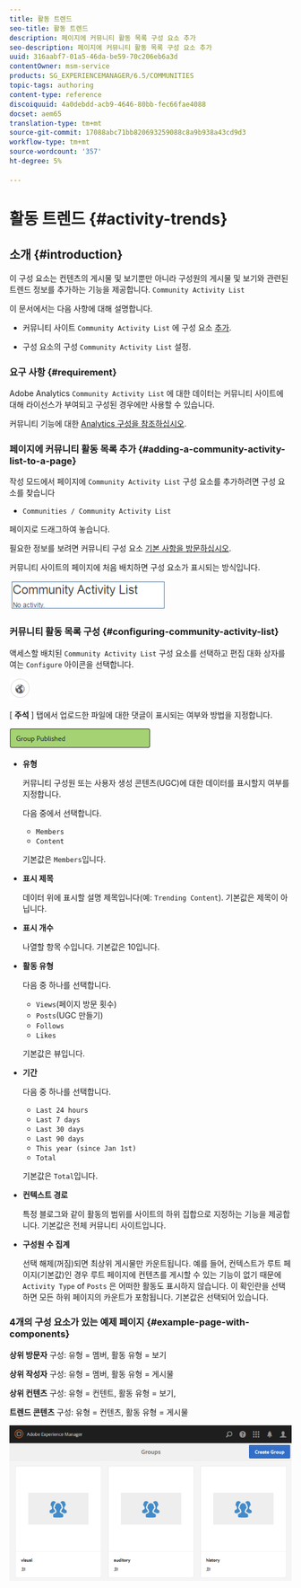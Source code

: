 ```yaml
---
title: 활동 트렌드
seo-title: 활동 트렌드
description: 페이지에 커뮤니티 활동 목록 구성 요소 추가
seo-description: 페이지에 커뮤니티 활동 목록 구성 요소 추가
uuid: 316aabf7-01a5-46da-be59-70c206eb6a3d
contentOwner: msm-service
products: SG_EXPERIENCEMANAGER/6.5/COMMUNITIES
topic-tags: authoring
content-type: reference
discoiquuid: 4a0debdd-acb9-4646-80bb-fec66fae4088
docset: aem65
translation-type: tm+mt
source-git-commit: 17088abc71bb820693259088c8a9b938a43cd9d3
workflow-type: tm+mt
source-wordcount: '357'
ht-degree: 5%

---
```



# 활동 트렌드 {#activity-trends}

## 소개 {#introduction}

이 구성 요소는 컨텐츠의 게시물 및 보기뿐만 아니라 구성원의 게시물 및 보기와 관련된 트렌드 정보를 추가하는 기능을 제공합니다. `Community Activity List`

이 문서에서는 다음 사항에 대해 설명합니다.

* 커뮤니티 사이트 `Community Activity List` 에 구성 요소 [추가](/help/communities/overview.md#community-sites).

* 구성 요소의 구성 `Community Activity List` 설정.

### 요구 사항 {#requirement}

Adobe Analytics `Community Activity List` 에 대한 데이터는 커뮤니티 사이트에 대해 라이선스가 부여되고 구성된 경우에만 사용할 수 있습니다.

커뮤니티 기능에 대한 [Analytics 구성을 참조하십시오](/help/communities/analytics.md).

### 페이지에 커뮤니티 활동 목록 추가 {#adding-a-community-activity-list-to-a-page}

작성 모드에서 페이지에 `Community Activity List` 구성 요소를 추가하려면 구성 요소를 찾습니다

* `Communities / Community Activity List`

페이지로 드래그하여 놓습니다.

필요한 정보를 보려면 커뮤니티 구성 요소 [기본 사항을 방문하십시오](/help/communities/basics.md).

커뮤니티 사이트의 페이지에 처음 배치하면 구성 요소가 표시되는 방식입니다.

![커뮤니티 활동](assets/community-activity.png)

### 커뮤니티 활동 목록 구성  {#configuring-community-activity-list}

액세스할 배치된 `Community Activity List` 구성 요소를 선택하고 편집 대화 상자를 여는 `Configure` 아이콘을 선택합니다.

![chlimage_1-55](assets/chlimage_1-55.png)

[ **주석** ] 탭에서 업로드한 파일에 대한 댓글이 표시되는 여부와 방법을 지정합니다.

![chlimage_1-56](assets/chlimage_1-56.png)

* **유형**

   커뮤니티 구성원 또는 사용자 생성 콘텐츠(UGC)에 대한 데이터를 표시할지 여부를 지정합니다.

   다음 중에서 선택합니다.

   * `Members`
   * `Content`

   기본값은 `Members`입니다.

* **표시 제목**

   데이터 위에 표시할 설명 제목입니다(예: `Trending Content`).
기본값은 제목이 아닙니다.

* **표시 개수**

   나열할 항목 수입니다.
기본값은 10입니다.

* **활동 유형**

   다음 중 하나를 선택합니다.

   * `Views`(페이지 방문 횟수)
   * `Posts`(UGC 만들기)
   * `Follows`
   * `Likes`

   기본값은 뷰입니다.

* **기간**

   다음 중 하나를 선택합니다.

   * `Last 24 hours`
   * `Last 7 days`
   * `Last 30 days`
   * `Last 90 days`
   * `This year (since Jan 1st)`
   * `Total`

   기본값은 `Total`입니다.

* **컨텍스트 경로**

   특정 블로그와 같이 활동의 범위를 사이트의 하위 집합으로 지정하는 기능을 제공합니다.
기본값은 전체 커뮤니티 사이트입니다.

* **구성원 수 집계**

   선택 해제(꺼짐)되면 최상위 게시물만 카운트됩니다. 예를 들어, 컨텍스트가 루트 페이지(기본값)인 경우 루트 페이지에 컨텐츠를 게시할 수 있는 기능이 없기 때문에 `Activity Type` of `Posts` 은 어떠한 활동도 표시하지 않습니다. 이 확인란을 선택하면 모든 하위 페이지의 카운트가 포함됩니다.
기본값은 선택되어 있습니다.

### 4개의 구성 요소가 있는 예제 페이지 {#example-page-with-components}

**상위 방문자** 구성: 유형 = 멤버, 활동 유형 = 보기

**상위 작성자** 구성: 유형 = 멤버, 활동 유형 = 게시물

**상위 컨텐츠** 구성: 유형 = 컨텐트, 활동 유형 = 보기,

**트렌드 콘텐츠** 구성: 유형 = 컨텐츠, 활동 유형 = 게시물

![chlimage_1-57](assets/chlimage_1-57.png)

